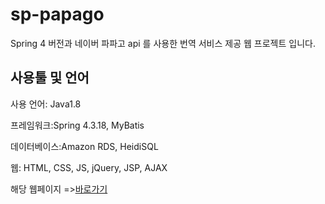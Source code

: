 # sp-papago
Spring 4 버전과 네이버 파파고 api 를 사용한 번역 서비스 제공 웹 프로젝트 입니다. 

## 사용툴 및 언어
사용 언어: Java1.8

프레임워크:Spring 4.3.18, MyBatis  

데이터베이스:Amazon RDS, HeidiSQL  

웹: HTML, CSS, JS, jQuery, JSP, AJAX

해당 웹페이지 =>[바로가기](http://54.180.164.175/)

